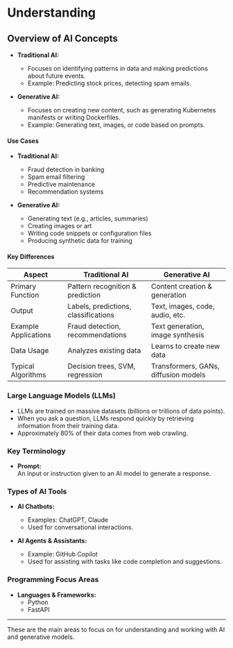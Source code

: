 # Understanding

## Overview of AI Concepts

- **Traditional AI:**  
    - Focuses on identifying patterns in data and making predictions about future events.  
    - Example: Predicting stock prices, detecting spam emails.

- **Generative AI:**  
    - Focuses on creating new content, such as generating Kubernetes manifests or writing Dockerfiles.  
    - Example: Generating text, images, or code based on prompts.

#### Use Cases

- **Traditional AI:**
    - Fraud detection in banking
    - Spam email filtering
    - Predictive maintenance
    - Recommendation systems

- **Generative AI:**
    - Generating text (e.g., articles, summaries)
    - Creating images or art
    - Writing code snippets or configuration files
    - Producing synthetic data for training

#### Key Differences

| Aspect                | Traditional AI                          | Generative AI                              |
|-----------------------|-----------------------------------------|--------------------------------------------|
| Primary Function      | Pattern recognition & prediction        | Content creation & generation              |
| Output                | Labels, predictions, classifications    | Text, images, code, audio, etc.            |
| Example Applications  | Fraud detection, recommendations        | Text generation, image synthesis           |
| Data Usage            | Analyzes existing data                  | Learns to create new data                  |
| Typical Algorithms    | Decision trees, SVM, regression         | Transformers, GANs, diffusion models       |

### Large Language Models (LLMs)

- LLMs are trained on massive datasets (billions or trillions of data points).
- When you ask a question, LLMs respond quickly by retrieving information from their training data.
- Approximately 80% of their data comes from web crawling.

### Key Terminology

- **Prompt:**  
    An input or instruction given to an AI model to generate a response.

### Types of AI Tools

- **AI Chatbots:**  
    - Examples: ChatGPT, Claude  
    - Used for conversational interactions.

- **AI Agents & Assistants:**  
    - Example: GitHub Copilot  
    - Used for assisting with tasks like code completion and suggestions.

### Programming Focus Areas

- **Languages & Frameworks:**  
    - Python  
    - FastAPI

---

These are the main areas to focus on for understanding and working with AI and generative models.


